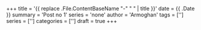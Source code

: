 +++
title = '{{ replace .File.ContentBaseName "-" " " | title }}'
date = {{ .Date }}
summary = 'Post no 1'
series = 'none'
author = 'Armoghan'
tags = ['']
series = ['']
categories = ['']
draft = true
+++

